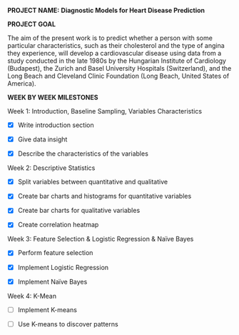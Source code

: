 **PROJECT NAME:**
**Diagnostic Models for Heart Disease Prediction**


**PROJECT GOAL**

The aim of the present work is to predict whether a person with some particular 
characteristics, such as their cholesterol and the type of angina they experience, will 
develop a cardiovascular disease using data from a study conducted in the late 1980s by 
the Hungarian Institute of Cardiology (Budapest), the Zurich and Basel University Hospitals 
(Switzerland), and the Long Beach and Cleveland Clinic Foundation (Long Beach, United States of America).



**WEEK BY WEEK MILESTONES**

Week 1: Introduction, Baseline Sampling, Variables Characteristics
- [x] Write introduction section
- [x] Give data insight
- [x] Describe the characteristics of the variables



Week 2: Descriptive Statistics
- [x] Split variables between quantitative and qualitative
- [x] Create bar charts and histograms for quantitative variables
- [x] Create bar charts for qualitative variables
- [x] Create correlation heatmap




Week 3: Feature Selection & Logistic Regression & Naïve Bayes
- [x] Perform feature selection
- [x] Implement Logistic Regression
- [x] Implement Naïve Bayes





Week 4: K-Mean 
- [ ] Implement K-means
- [ ] Use K-means to discover patterns






